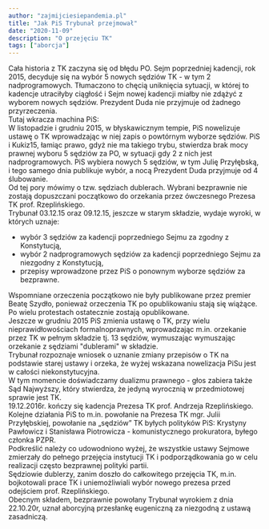 ```yaml
---
author: "zajmijciesiepandemia.pl"
title: "Jak PiS Trybunał przejmował"
date: "2020-11-09"
description: "O przejęciu TK"
tags: ["aborcja"]
---
```


Cała historia z TK zaczyna się od błędu PO. Sejm poprzedniej kadencji, rok 2015, decyduje się na wybór 5 nowych sędziów TK - w tym 2 nadprogramowych. Tłumaczono to chęcią uniknięcia sytuacji, w której to kadencje utraciłyby ciągłość i Sejm nowej kadencji miałby nie zdążyć z wyborem nowych sędziów. Prezydent Duda nie przyjmuje od żadnego przyrzeczenia.  
Tutaj wkracza machina PiS:  
W listopadzie i grudniu 2015, w błyskawicznym tempie, PiS nowelizuje ustawę o TK wprowadzając w niej zapis o powtórnym wyborze sędziów. PiS i Kukiz15, łamiąc prawo, gdyż nie ma takiego trybu, stwierdza brak mocy prawnej wyboru 5 sędziów za PO, w sytuacji gdy 2 z nich jest nadprogramowych. PiS wybiera nowych 5 sędziów, w tym Julię Przyłębską, i tego samego dnia publikuje wybór, a nocą Prezydent Duda przyjmuje od 4 ślubowanie.  
Od tej pory mówimy o tzw. sędziach dublerach. Wybrani bezprawnie nie zostają dopuszczani początkowo do orzekania przez ówczesnego Prezesa TK prof. Rzeplińskiego.  
Trybunał 03.12.15 oraz 09.12.15, jeszcze w starym składzie, wydaje wyroki, w których uznaje:
  - wybór 3 sędziów za kadencji poprzedniego Sejmu za zgodny z Konstytucją,
  - wybór 2 nadprogramowych sędziów za kadencji poprzedniego Sejmu za niezgodny z Konstytucją,
  - przepisy wprowadzone przez PiS o ponownym wyborze sędziów za bezprawne.

Wspomniane orzeczenia początkowo nie były publikowane przez premier Beatę Szydło, ponieważ orzeczenia TK po opublikowaniu stają się wiążące. Po wielu protestach ostatecznie zostają opublikowane.  
Jeszcze w grudniu 2015 PiS zmienia ustawę o TK, przy wielu nieprawidłowościach formalnoprawnych, wprowadzając m.in. orzekanie przez TK w pełnym składzie tj. 13 sędziów, wymuszając wymuszając orzekanie z sędziami "dublerami" w składzie.  
Trybunał rozpoznaje wniosek o uznanie zmiany przepisów o TK na podstawie starej ustawy i orzeka, że wyżej wskazana nowelizacja PiSu jest w całości niekonstytucyjna.  
W tym momencie doświadczamy dualizmu prawnego - głos zabiera także Sąd Najwyższy, który stwierdza, że jedyną wyrocznią w przedmiotowej sprawie jest TK.  
19.12.2016r. kończy się kadencja Prezesa TK prof. Andrzeja Rzeplińskiego.  
Kolejne działania PiS to m.in. powołanie na Prezesa TK mgr. Julii Przyłębskiej, powołanie na „sędziów” TK byłych polityków PiS: Krystyny Pawłowicz i Stanisława Piotrowicza - komunistycznego prokuratora, byłego członka PZPR.  
Podkreślić należy co udowodniono wyżej, że wszystkie ustawy Sejmowe zmierzały do pełnego przejęcia instytucji TK i podporządkowania go w celu realizacji często bezprawnej polityki partii.  
Sędziowie dublerzy, zanim doszło do całkowitego przejęcia TK, m.in. bojkotowali prace TK i uniemożliwiali wybór nowego prezesa przed odejściem prof. Rzeplińskiego.  
Obecnym składem, bezprawnie powołany Trybunał wyrokiem z dnia 22.10.20r, uznał aborcyjną przesłankę eugeniczną za niezgodną z ustawą zasadniczą.
